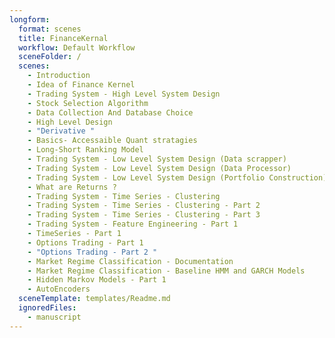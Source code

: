 ```yaml
---
longform:
  format: scenes
  title: FinanceKernal
  workflow: Default Workflow
  sceneFolder: /
  scenes:
    - Introduction
    - Idea of Finance Kernel
    - Trading System - High Level System Design
    - Stock Selection Algorithm
    - Data Collection And Database Choice
    - High Level Design
    - "Derivative "
    - Basics- Accessaible Quant stratagies
    - Long-Short Ranking Model
    - Trading System - Low Level System Design (Data scrapper)
    - Trading System - Low Level System Design (Data Processor)
    - Trading System - Low Level System Design (Portfolio Construction)
    - What are Returns ?
    - Trading System - Time Series - Clustering
    - Trading System - Time Series - Clustering - Part 2
    - Trading System - Time Series - Clustering - Part 3
    - Trading System - Feature Engineering - Part 1
    - TimeSeries - Part 1
    - Options Trading - Part 1
    - "Options Trading - Part 2 "
    - Market Regime Classification - Documentation
    - Market Regime Classification - Baseline HMM and GARCH Models
    - Hidden Markov Models - Part 1
    - AutoEncoders
  sceneTemplate: templates/Readme.md
  ignoredFiles:
    - manuscript
---
```


